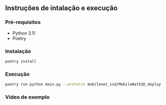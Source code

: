 ## Instruções de intalação e execução

### Pré-requisitos

- Python 3.11
- Poetry

### Instalação

```bash
poetry install
```

### Execução

```bash
poetry run python main.py --prototxt mobilenet_ssd/MobileNetSSD_deploy.prototxt --model mobilenet_ssd/MobileNetSSD_deploy.caffemodel --input videos/example_01.mp4
```

### Vídeo de exemplo
